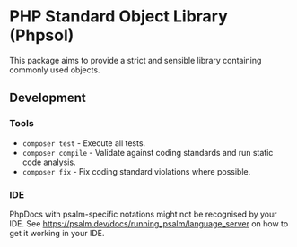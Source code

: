 # PHP Standard Object Library (Phpsol)
This package aims to provide a strict and sensible library containing commonly used objects.

## Development
### Tools
* `composer test` - Execute all tests.
* `composer compile` - Validate against coding standards and run static code analysis.
* `composer fix` - Fix coding standard violations where possible.

### IDE
PhpDocs with psalm-specific notations might not be recognised by your IDE. See https://psalm.dev/docs/running_psalm/language_server on how to get it working in your IDE.
